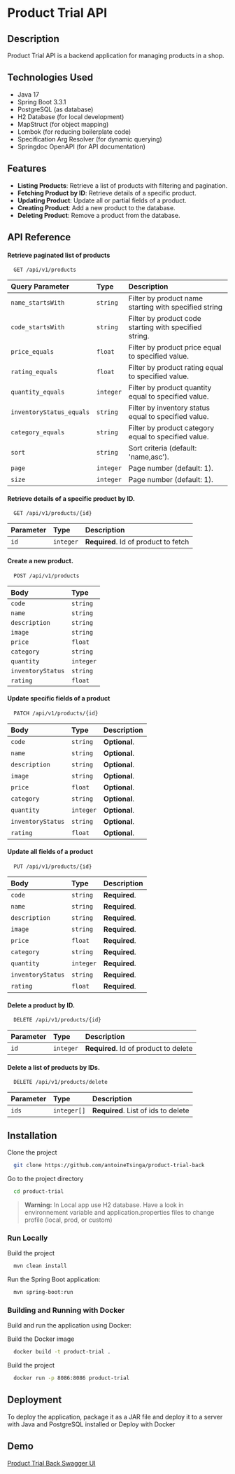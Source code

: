 # Product Trial API

## Description
Product Trial API is a backend application for managing products in a shop.
## Technologies Used
- Java 17
- Spring Boot 3.3.1
- PostgreSQL (as database)
- H2 Database (for local development)
- MapStruct (for object mapping)
- Lombok (for reducing boilerplate code)
- Specification Arg Resolver (for dynamic querying)
- Springdoc OpenAPI (for API documentation)
## Features
- **Listing Products**: Retrieve a list of products with filtering and pagination.
- **Fetching Product by ID**: Retrieve details of a specific product.
- **Updating Product**: Update all or partial fields of a product.
- **Creating Product**: Add a new product to the database.
- **Deleting Product**: Remove a product from the database.
## API Reference

#### Retrieve paginated list of products

```http
  GET /api/v1/products
```
| Query Parameter | Type     | Description                       |
| :-------- | :------- | :-------------------------------- |
| `name_startsWith`      | `string` | Filter by product name starting with specified string |
| `code_startsWith`      | `string` | Filter by product code starting with specified string. |
| `price_equals`      | `float` | Filter by product price equal to specified value.|
| `rating_equals`      | `float` |  Filter by product rating equal to specified value. |
| `quantity_equals`      | `integer` |   Filter by product quantity equal to specified value. |
| `inventoryStatus_equals`      | `string` | Filter by inventory status equal to specified value. |
| `category_equals`      | `string` |Filter by product category equal to specified value.|
| `sort`      | `string` | Sort criteria (default: 'name,asc'). |
| `page`      | `integer` |  Page number (default: 1). |
| `size`      | `integer` | Page number (default: 1). |


#### Retrieve details of a specific product by ID.

```http
  GET /api/v1/products/{id}
```

| Parameter | Type     | Description                       |
| :-------- | :------- | :-------------------------------- |
| `id`      | `integer` | **Required**. Id of product to fetch |

####  Create a new product.

```http
  POST /api/v1/products
```

| Body | Type     |
| :-------- | :------- |
| `code`      | `string` |
| `name`      | `string` |
| `description`      | `string` |
| `image`      | `string` |
| `price`      | `float` |
| `category`      | `string` |
| `quantity`      | `integer` |
| `inventoryStatus`      | `string` |
| `rating`      | `float` |


#### Update specific fields of a product

```http
  PATCH /api/v1/products/{id}
```

| Body | Type     | Description                       |
| :-------- | :------- | :-------------------------------- |
| `code`      | `string` | **Optional**.  |
| `name`      | `string` | **Optional**.  |
| `description`      | `string` | **Optional**.  |
| `image`      | `string` | **Optional**.  |
| `price`      | `float` | **Optional**.  |
| `category`      | `string` | **Optional**.  |
| `quantity`      | `integer` | **Optional**.  |
| `inventoryStatus`      | `string` | **Optional**.  |
| `rating`      | `float` | **Optional**.  |


#### Update all fields of a product

```http
  PUT /api/v1/products/{id}
```

| Body | Type     | Description                       |
| :-------- | :------- | :-------------------------------- |
| `code`      | `string` | **Required**.  |
| `name`      | `string` | **Required**.  |
| `description`      | `string` | **Required**.  |
| `image`      | `string` | **Required**.  |
| `price`      | `float` | **Required**.  |
| `category`      | `string` | **Required**.  |
| `quantity`      | `integer` | **Required**.  |
| `inventoryStatus`      | `string` | **Required**.  |
| `rating`      | `float` | **Required**.  |

#### Delete a product by ID.
```http
  DELETE /api/v1/products/{id}
```

| Parameter | Type     | Description                       |
| :-------- | :------- | :-------------------------------- |
| `id`      | `integer` | **Required**. Id of product to delete |


#### Delete a list of products by IDs.
```http
  DELETE /api/v1/products/delete
```

| Parameter | Type     | Description                       |
| :-------- | :------- | :-------------------------------- |
| `ids`      | `integer[]` | **Required**. List of ids to delete |


## Installation

Clone the project

```bash
  git clone https://github.com/antoineTsinga/product-trial-back
```

Go to the project directory

```bash
  cd product-trial
```

> **Warning:** In Local app use H2 database. Have a look in environnement variable and application.properties files to change profile (local, prod, or custom)

### Run Locally

Build the project

```bash
  mvn clean install
```

Run the Spring Boot application:

```bash
  mvn spring-boot:run
```

### Building and Running with Docker

Build and run the application using Docker:

Build the Docker image
```bash
  docker build -t product-trial .
```

Build the project

```bash
  docker run -p 8086:8086 product-trial

```
## Deployment

To deploy the application, package it as a JAR file and deploy it to a server with Java and PostgreSQL installed or Deploy with Docker 


## Demo


[Product Trial Back Swagger UI](https://product-trial-back.onrender.com/swagger-ui/index.html)

